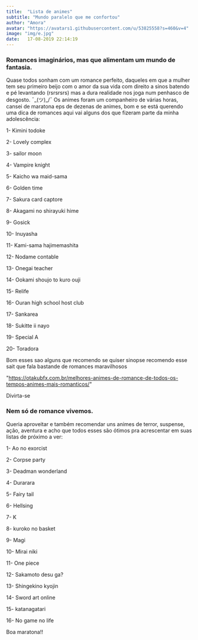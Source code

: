 ```yaml
---
title:  "Lista de animes"
subtitle: "Mundo paralelo que me confortou"
author: "Amora"
avatar: "https://avatars1.githubusercontent.com/u/53825558?s=460&v=4"
image: "img/e.jpg"
date:   17-08-2019 22:14:19
---
```


### Romances imaginários, mas que alimentam um mundo de fantasia. 
Quase todos sonham com um romance perfeito, daqueles em que a mulher tem seu primeiro beijo com o amor da sua vida com direito a sinos batendo e pé levantando (rsrsrsrs) mas a dura realidade nos joga num penhasco de desgosto. ¯\_(ツ)_/¯
Os animes foram um companheiro de várias horas, cansei de maratona eps de dezenas de animes, bom e se está querendo uma dica de romances aqui vai alguns dos que fizeram parte da minha adolescência: 

1- Kimini todoke

2- Lovely complex

3- sailor moon 

4- Vampire knight

5- Kaicho wa maid-sama

6- Golden time

7- Sakura card captore

8- Akagami no shirayuki hime

9- Gosick

10- Inuyasha

11- Kami-sama hajimemashita

12- Nodame contable

13- Onegai teacher 

14- Ookami shoujo to kuro ouji

15- Relife

16- Ouran high school host club

17- Sankarea

18- Sukitte ii nayo

19- Special A

20- Toradora 

Bom esses sao alguns que recomendo se quiser sinopse recomendo esse sait que fala bastande de romances maravilhosos 

"https://otakubfx.com.br/melhores-animes-de-romance-de-todos-os-tempos-animes-mais-romanticos/"

Divirta-se 

### Nem só de romance vivemos.
Queria aproveitar e também recomendar uns animes de terror, suspense, ação, aventura e acho que todos esses são ótimos pra acrescentar em suas listas de próximo a ver: 

1- Ao no exorcist

2- Corpse party

3- Deadman wonderland 

4- Durarara

5- Fairy tail 

6- Hellsing

7- K

8- kuroko no basket

9- Magi 

10- Mirai niki

11- One piece

12- Sakamoto desu ga?

13- Shingekino kyojin

14- Sword art online

15- katanagatari

16- No game no life

Boa maratona!!